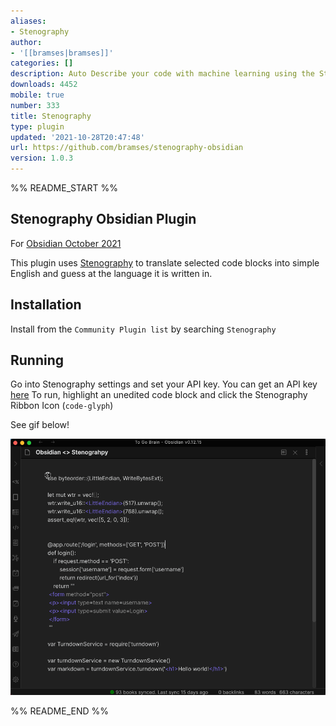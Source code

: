 ```yaml
---
aliases:
- Stenography
author:
- '[[bramses|bramses]]'
categories: []
description: Auto Describe your code with machine learning using the Stenography API
downloads: 4452
mobile: true
number: 333
title: Stenography
type: plugin
updated: '2021-10-28T20:47:48'
url: https://github.com/bramses/stenography-obsidian
version: 1.0.3
---
```


%% README_START %%

## Stenography Obsidian Plugin

For [Obsidian October 2021](https://publish.obsidian.md/hub/11+-+Events/Obsidian+October+2021)

This plugin uses [Stenography](https://stenography.dev/) to translate selected code blocks into simple English and guess at the language it is written in.

## Installation

Install from the `Community Plugin list` by searching `Stenography`

## Running

Go into Stenography settings and set your API key. You can get an API key [here](https://stenography.dev/dashboard)
To run, highlight an unedited code block and click the Stenography Ribbon Icon (`code-glyph`)

See gif below!

![gif of plugin running](https://raw.githubusercontent.com/bramses/stenography-obsidian/HEAD/assets/obsidian-steno.gif)


%% README_END %%